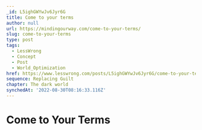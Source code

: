 ```yaml
---
_id: L5ighGWYwJv6Jyr6G
title: Come to your terms
author: null
url: https://mindingourway.com/come-to-your-terms/
slug: come-to-your-terms
type: post
tags:
  - LessWrong
  - Concept
  - Post
  - World_Optimization
href: https://www.lesswrong.com/posts/L5ighGWYwJv6Jyr6G/come-to-your-terms
sequence: Replacing Guilt
chapter: The dark world
synchedAt: '2022-08-30T08:16:33.116Z'
---
```


# Come to Your Terms
